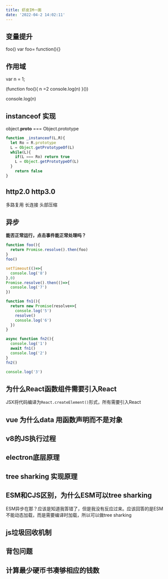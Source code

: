 ```yaml
---
title: 虾皮IM一面
date: '2022-04-2 14:02:11'
---
```



## 变量提升

foo()
var foo= function(){}

## 作用域

var n = 1;

(function foo(){
     n =2
    console.log(n)
}())

console.log(n)

## instanceof 实现

object.__proto__ === Object.prototype

```js
function _instanceof(L,R){
  let Ro = R.prototype
  L = Object.getPrototypeOf(L)
  while(L){
    if(L === Ro) return true
    L = Object.getPrototypeOf(L)
  }
    return false
}
```

## http2.0 http3.0

多路复用
长连接
头部压缩

## 异步

__能否正常运行，点击事件能正常处理吗？__

```js
function foo(){
  return Promise.resolve().then(foo)
}
foo()
```

```js
setTimeout(()=>{
  console.log('8')
},0)
Promise.resolve().then(()=>{
  console.log('7')
})

function fn1(){
  return new Promise(resolve=>{
    console.log('5')
    resolve()
    console.log('6')
  })
}

async function fn2(){
  console.log('1')
  await fn1()
  console.log('2')
}
fn2()

console.log('3')
```

## 为什么React函数组件需要引入React

JSX将代码编译为`React.createElement()`形式，所有需要引入React

## vue 为什么data 用函数声明而不是对象

## v8的JS执行过程

## electron底层原理

## tree sharking 实现原理

## ESM和CJS区别，为什么ESM可以tree sharking

ESM异步在那？应该是知道我答错了，但是我没有反应过来。应该回答的是ESM不能动态加载，而是需要编译时加载，所以可以做tree sharking

## js垃圾回收机制

## 背包问题

## 计算最少硬币书凑够相应的钱数

